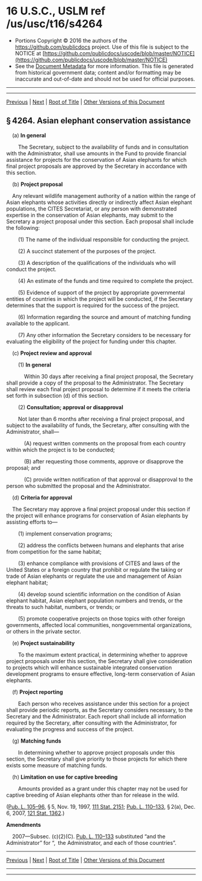 ---
---

# 16 U.S.C., USLM ref /us/usc/t16/s4264

* Portions Copyright © 2016 the authors of the https://github.com/publicdocs project.
  Use of this file is subject to the NOTICE at [https://github.com/publicdocs/uscode/blob/master/NOTICE](https://github.com/publicdocs/uscode/blob/master/NOTICE)
* See the [Document Metadata](././../../../..//README.md) for more information.
  This file is generated from historical government data; content and/or formatting may be inaccurate and out-of-date and should not be used for official purposes.

----------
----------

[Previous](./../../../..//us/usc/t16/ch62A/m__us_usc_t16_s4263.md) | [Next](./../../../..//us/usc/t16/ch62A/m__us_usc_t16_s4265.md) | [Root of Title](./../../../../) | [Other Versions of this Document](https://publicdocs.github.io/go/links?ns=uslm&ref=%2Fus%2Fusc%2Ft16%2Fs4264)

## § 4264. Asian elephant conservation assistance

    (a) __In general__ 

        The Secretary, subject to the availability of funds and in consultation with the Administrator, shall use amounts in the Fund to provide financial assistance for projects for the conservation of Asian elephants for which final project proposals are approved by the Secretary in accordance with this section.

    (b) __Project proposal__ 

    Any relevant wildlife management authority of a nation within the range of Asian elephants whose activities directly or indirectly affect Asian elephant populations, the CITES Secretariat, or any person with demonstrated expertise in the conservation of Asian elephants, may submit to the Secretary a project proposal under this section. Each proposal shall include the following:

        (1) The name of the individual responsible for conducting the project.

        (2) A succinct statement of the purposes of the project.

        (3) A description of the qualifications of the individuals who will conduct the project.

        (4) An estimate of the funds and time required to complete the project.

        (5) Evidence of support of the project by appropriate governmental entities of countries in which the project will be conducted, if the Secretary determines that the support is required for the success of the project.

        (6) Information regarding the source and amount of matching funding available to the applicant.

        (7) Any other information the Secretary considers to be necessary for evaluating the eligibility of the project for funding under this chapter.

    (c) __Project review and approval__ 

        (1) __In general__ 

            Within 30 days after receiving a final project proposal, the Secretary shall provide a copy of the proposal to the Administrator. The Secretary shall review each final project proposal to determine if it meets the criteria set forth in subsection (d) of this section.

        (2) __Consultation; approval or disapproval__ 

        Not later than 6 months after receiving a final project proposal, and subject to the availability of funds, the Secretary, after consulting with the Administrator, shall—

            (A) request written comments on the proposal from each country within which the project is to be conducted;

            (B) after requesting those comments, approve or disapprove the proposal; and

            (C) provide written notification of that approval or disapproval to the person who submitted the proposal and the Administrator.

    (d) __Criteria for approval__ 

    The Secretary may approve a final project proposal under this section if the project will enhance programs for conservation of Asian elephants by assisting efforts to—

        (1) implement conservation programs;

        (2) address the conflicts between humans and elephants that arise from competition for the same habitat;

        (3) enhance compliance with provisions of CITES and laws of the United States or a foreign country that prohibit or regulate the taking or trade of Asian elephants or regulate the use and management of Asian elephant habitat;

        (4) develop sound scientific information on the condition of Asian elephant habitat, Asian elephant population numbers and trends, or the threats to such habitat, numbers, or trends; or

        (5) promote cooperative projects on those topics with other foreign governments, affected local communities, nongovernmental organizations, or others in the private sector.

    (e) __Project sustainability__ 

        To the maximum extent practical, in determining whether to approve project proposals under this section, the Secretary shall give consideration to projects which will enhance sustainable integrated conservation development programs to ensure effective, long-term conservation of Asian elephants.

    (f) __Project reporting__ 

        Each person who receives assistance under this section for a project shall provide periodic reports, as the Secretary considers necessary, to the Secretary and the Administrator. Each report shall include all information required by the Secretary, after consulting with the Administrator, for evaluating the progress and success of the project.

    (g) __Matching funds__ 

        In determining whether to approve project proposals under this section, the Secretary shall give priority to those projects for which there exists some measure of matching funds.

    (h) __Limitation on use for captive breeding__ 

        Amounts provided as a grant under this chapter may not be used for captive breeding of Asian elephants other than for release in the wild.

([Pub. L. 105–96][/us/pl/105/96], § 5, Nov. 19, 1997, [111 Stat. 2151][/us/stat/111/2151]; [Pub. L. 110–133][/us/pl/110/133], § 2(a), Dec. 6, 2007, [121 Stat. 1362][/us/stat/121/1362].)

 __Amendments__ 

    2007—Subsec. (c)(2)(C). [Pub. L. 110–133][/us/pl/110/133] substituted “and the Administrator” for “, the Administrator, and each of those countries”.

----------

[Previous](./../../../..//us/usc/t16/ch62A/m__us_usc_t16_s4263.md) | [Next](./../../../..//us/usc/t16/ch62A/m__us_usc_t16_s4265.md) | [Root of Title](./../../../../) | [Other Versions of this Document](https://publicdocs.github.io/go/links?ns=uslm&ref=%2Fus%2Fusc%2Ft16%2Fs4264)

----------
----------

[/us/pl/105/96]: https://publicdocs.github.io/go/links?ns=uslm&ref=%2Fus%2Fpl%2F105%2F96
[/us/stat/111/2151]: https://publicdocs.github.io/go/links?ns=uslm&ref=%2Fus%2Fstat%2F111%2F2151
[/us/pl/110/133]: https://publicdocs.github.io/go/links?ns=uslm&ref=%2Fus%2Fpl%2F110%2F133
[/us/stat/121/1362]: https://publicdocs.github.io/go/links?ns=uslm&ref=%2Fus%2Fstat%2F121%2F1362
[/us/pl/110/133]: https://publicdocs.github.io/go/links?ns=uslm&ref=%2Fus%2Fpl%2F110%2F133


